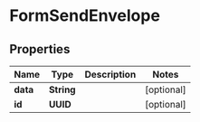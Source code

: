 

# FormSendEnvelope


## Properties

| Name | Type | Description | Notes |
|------------ | ------------- | ------------- | -------------|
|**data** | **String** |  |  [optional] |
|**id** | **UUID** |  |  [optional] |



